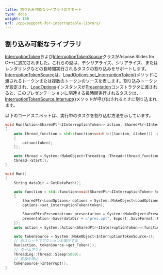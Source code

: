 ```yaml
---
title: 割り込み可能なライブラリのサポート
type: docs
weight: 150
url: /cpp/support-for-interruptable-library/
---
```


## **割り込み可能なライブラリ**
[InterruptionToken](https://reference.aspose.com/slides/cpp/class/aspose.slides.interruption_token)および[InterruptionTokenSource](https://reference.aspose.com/slides/cpp/class/aspose.slides.interruption_token_source)クラスがAspose.Slides for C++に追加されました。これらの型は、デシリアライズ、シリアライズ、またはレンダリングなどの長時間実行されるタスクの割り込みをサポートします。[InterruptionTokenSource](https://reference.aspose.com/slides/cpp/class/aspose.slides.interruption_token_source)は、[LoadOptions.set_InterruptionToken()](https://reference.aspose.com/slides/cpp/class/aspose.slides.load_options#a9caea79d46cd939505687fdf634530a5)メソッドに渡されるトークンまたは複数のトークンのソースを表します。割り込みトークンが設定され、[LoadOptions](https://reference.aspose.com/slides/cpp/class/aspose.slides.load_options)インスタンスが[Presentation](https://reference.aspose.com/slides/cpp/class/aspose.slides.presentation)コンストラクタに渡されると、このプレゼンテーションに関連する長時間実行されるタスクは、[InterruptionTokenSource.Interrupt()](https://reference.aspose.com/slides/cpp/class/aspose.slides.interruption_token_source#a98ba5fd8badce28a63b5d30a2cfa1e83)メソッドが呼び出されるときに割り込まれます。

以下のコードスニペットは、実行中のタスクを割り込む方法を示しています。

``` cpp
void Run(Action<SharedPtr<IInterruptionToken>> action, SharedPtr<IInterruptionToken> token)
{
    auto thread_function = std::function<void()>([&action, &token]() -> void
    {
        action(token);
    });

    auto thread = System::MakeObject<Threading::Thread>(thread_function);
    thread->Start();
}

void Run()
{
    String dataDir = GetDataPath();

    auto function = std::function<void(SharedPtr<IInterruptionToken> token)> ([&dataDir](SharedPtr<IInterruptionToken> token) -> void
    {
        SharedPtr<LoadOptions> options = System::MakeObject<LoadOptions>();
        options->set_InterruptionToken(token);

        SharedPtr<Presentation> presentation = System::MakeObject<Presentation>(dataDir + u"pres.pptx", options);
        presentation->Save(dataDir + u"pres.ppt", Export::SaveFormat::Ppt);
    });
    auto action = System::Action<SharedPtr<IInterruptionToken>>(function);

    auto tokenSource = System::MakeObject<InterruptionTokenSource>();
    // 別スレッドでアクションを実行する
    Run(action, tokenSource->get_Token());
    // タイムアウト
    Threading::Thread::Sleep(5000);
    // 変換を停止
    tokenSource->Interrupt();
}
```